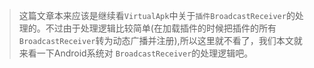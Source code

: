 
>这篇文章本来应该是继续看`VirtualApk`中关于`插件BroadcastReceiver`的处理的。不过由于处理逻辑比较简单(在加载插件的时候把插件的所有`BroadcastReceiver`转为动态广播并注册),所以这里就不看了，我们本文就来看一下Android系统对
>`BroadcastReceiver`的处理逻辑吧。


